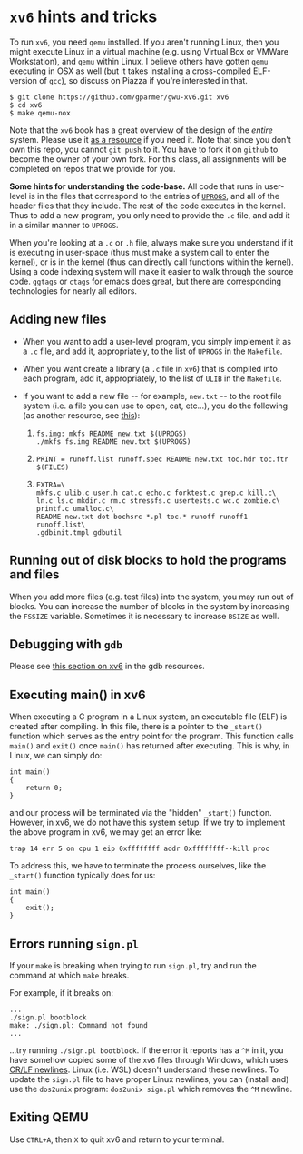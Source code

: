 # `xv6` hints and tricks

To run `xv6`, you need `qemu` installed.
If you aren't running Linux, then you might execute Linux in a virtual machine (e.g. using Virtual Box or VMWare Workstation), and `qemu` within Linux.
I believe others have gotten `qemu` executing in OSX as well (but it takes installing a cross-compiled ELF-version of `gcc`), so discuss on Piazza if you're interested in that.

```
$ git clone https://github.com/gparmer/gwu-xv6.git xv6
$ cd xv6
$ make qemu-nox
```

Note that the `xv6` book has a great overview of the design of the *entire* system.
Please use it [as a resource](https://pdos.csail.mit.edu/6.828/2018/xv6/book-rev11.pdf) if you need it.
Note that since you don't own this repo, you cannot `git push` to it.
You have to fork it on `github` to become the owner of your own fork.
For this class, all assignments will be completed on repos that we provide for you.

**Some hints for understanding the code-base.**
All code that runs in user-level is in the files that correspond to the entries of [`UPROGS`](https://github.com/gparmer/gwu-xv6/blob/master/Makefile#L161-L176), and all of the header files that they include.
The rest of the code executes in the kernel.
Thus to add a new program, you only need to provide the `.c` file, and add it in a similar manner to `UPROGS`.

When you're looking at a `.c` or `.h` file, always make sure you understand if it is executing in user-space (thus must make a system call to enter the kernel), or is in the kernel (thus can directly call functions within the kernel).
Using a code indexing system will make it easier to walk through the source code.
`ggtags` or `ctags` for emacs does great, but there are corresponding technologies for nearly all editors.

## Adding new files

- When you want to add a user-level program, you simply implement it as a `.c` file, and add it, appropriately, to the list of `UPROGS` in the `Makefile`.
- When you want create a library (a `.c` file in `xv6`) that is compiled into each program, add it, appropriately, to the list of `ULIB` in the `Makefile`.
- If you want to add a new file -- for example, `new.txt` -- to the root file system (i.e. a file you can use to open, cat, etc...), you do the following (as another resource, see [this](https://stackoverflow.com/questions/47250441/add-a-generic-file-in-xv6-makefile)):

	1.
	   ```
	   fs.img: mkfs README new.txt $(UPROGS)
	   ./mkfs fs.img README new.txt $(UPROGS)
	   ```
	2.
	   ```
	   PRINT = runoff.list runoff.spec README new.txt toc.hdr toc.ftr $(FILES)
	   ```
	3.
	   ```
	   EXTRA=\
	   mkfs.c ulib.c user.h cat.c echo.c forktest.c grep.c kill.c\
	   ln.c ls.c mkdir.c rm.c stressfs.c usertests.c wc.c zombie.c\
	   printf.c umalloc.c\
	   README new.txt dot-bochsrc *.pl toc.* runoff runoff1 runoff.list\
	   .gdbinit.tmpl gdbutil
	   ```
     
## Running out of disk blocks to hold the programs and files

When you add more files (e.g. test files) into the system, you may run out of blocks.
You can increase the number of blocks in the system by increasing the `FSSIZE` variable.
Sometimes it is necessary to increase `BSIZE` as well.

## Debugging with `gdb`

Please see [this section on xv6](https://github.com/gwu-cs-os/resources/blob/master/gdb.md#xv6-specific-stuff) in the gdb resources.

## Executing main() in xv6

When executing a C program in a Linux system, an executable file (ELF) is created after compiling. In this file, there is a pointer to the `_start()` function which serves as the entry point for the program. This function calls `main()` and `exit()` once `main()` has returned after executing. This is why, in Linux, we can simply do: 
```
int main()
{
	return 0;
}
```
and our process will be terminated via the "hidden" `_start()` function. However, in xv6, we do not have this system setup. If we try to implement the above program in xv6, we may get an error like:

```
trap 14 err 5 on cpu 1 eip 0xffffffff addr 0xffffffff--kill proc
```

To address this, we have to terminate the process ourselves, like the `_start()` function typically does for us: 
```
int main()
{
	exit();
}
```

## Errors running `sign.pl`

If your `make` is breaking when trying to run `sign.pl`, try and run the command at which `make` breaks.

For example, if it breaks on:

```
...
./sign.pl bootblock
make: ./sign.pl: Command not found
...
```

...try running `./sign.pl bootblock`. 
If the error it reports has a `^M` in it, you have somehow copied some of the `xv6` files through Windows, which uses [CR/LF newlines](https://www.cyberciti.biz/faq/howto-unix-linux-convert-dos-newlines-cr-lf-unix-text-format/).
Linux (i.e. WSL) doesn't understand these newlines.
To update the `sign.pl` file to have proper Linux newlines, you can (install and) use the `dos2unix` program: `dos2unix sign.pl` which removes the `^M` newline.

## Exiting QEMU
Use `CTRL+A`, then `X` to quit xv6 and return to your terminal.
